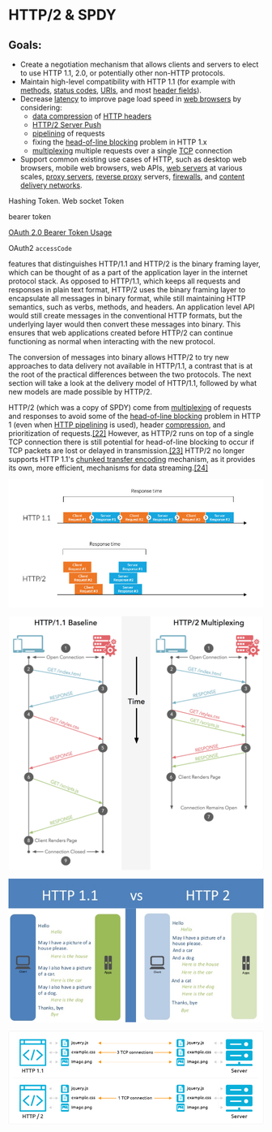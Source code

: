 # HTTP/2 & SPDY

## Goals:

* Create a negotiation mechanism that allows clients and servers to elect to use HTTP 1.1, 2.0, or potentially other non-HTTP protocols.
* Maintain high-level compatibility with HTTP 1.1 \(for example with [methods](https://en.wikipedia.org/wiki/HTTP_method), [status codes](https://en.wikipedia.org/wiki/HTTP_status_code), [URIs](https://en.wikipedia.org/wiki/URI), and most [header fields](https://en.wikipedia.org/wiki/List_of_HTTP_header_fields)\).
* Decrease [latency](https://en.wikipedia.org/wiki/Latency_%28engineering%29) to improve page load speed in [web browsers](https://en.wikipedia.org/wiki/Web_browser) by considering:
  * [data compression](https://en.wikipedia.org/wiki/Data_compression) of [HTTP headers](https://en.wikipedia.org/wiki/HTTP_header)
  * [HTTP/2 Server Push](https://en.wikipedia.org/wiki/HTTP/2_Server_Push)
  * [pipelining](https://en.wikipedia.org/wiki/HTTP_pipelining) of requests
  * fixing the [head-of-line blocking](https://en.wikipedia.org/wiki/Head-of-line_blocking) problem in HTTP 1.x
  * [multiplexing](https://en.wikipedia.org/wiki/Multiplexing) multiple requests over a single [TCP](https://en.wikipedia.org/wiki/Transmission_Control_Protocol) connection
* Support common existing use cases of HTTP, such as desktop web browsers, mobile web browsers, web APIs, [web servers](https://en.wikipedia.org/wiki/Web_server) at various scales, [proxy servers](https://en.wikipedia.org/wiki/Proxy_server), [reverse proxy](https://en.wikipedia.org/wiki/Reverse_proxy) servers, [firewalls](https://en.wikipedia.org/wiki/Firewall_%28computing%29), and [content delivery networks](https://en.wikipedia.org/wiki/Content_delivery_network).

Hashing Token.  Web socket Token

bearer token

[OAuth 2.0 Bearer Token Usage](https://oauth.net/2/bearer-tokens/)

OAuth2 `accessCode`

features that distinguishes HTTP/1.1 and HTTP/2 is the binary framing layer, which can be thought of as a part of the application layer in the internet protocol stack. As opposed to HTTP/1.1, which keeps all requests and responses in plain text format, HTTP/2 uses the binary framing layer to encapsulate all messages in binary format, while still maintaining HTTP semantics, such as verbs, methods, and headers. An application level API would still create messages in the conventional HTTP formats, but the underlying layer would then convert these messages into binary. This ensures that web applications created before HTTP/2 can continue functioning as normal when interacting with the new protocol.

The conversion of messages into binary allows HTTP/2 to try new approaches to data delivery not available in HTTP/1.1, a contrast that is at the root of the practical differences between the two protocols. The next section will take a look at the delivery model of HTTP/1.1, followed by what new models are made possible by HTTP/2.

 HTTP/2 \(which was a copy of SPDY\) come from [multiplexing](https://en.wikipedia.org/wiki/Multiplexing) of requests and responses to avoid some of the [head-of-line blocking](https://en.wikipedia.org/wiki/Head-of-line_blocking) problem in HTTP 1 \(even when [HTTP pipelining](https://en.wikipedia.org/wiki/HTTP_pipelining) is used\), header [compression](https://en.wikipedia.org/wiki/Data_compression), and prioritization of requests.[\[22\]](https://en.wikipedia.org/wiki/HTTP/2#cite_note-22) However, as HTTP/2 runs on top of a single TCP connection there is still potential for head-of-line blocking to occur if TCP packets are lost or delayed in transmission.[\[23\]](https://en.wikipedia.org/wiki/HTTP/2#cite_note-23) HTTP/2 no longer supports HTTP 1.1's [chunked transfer encoding](https://en.wikipedia.org/wiki/Chunked_transfer_encoding) mechanism, as it provides its own, more efficient, mechanisms for data streaming.[\[24\]](https://en.wikipedia.org/wiki/HTTP/2#cite_note-24)

![](../.gitbook/assets/image%20%2861%29.png)

![](../.gitbook/assets/image%20%2874%29.png)

![](../.gitbook/assets/image%20%2863%29.png)

![](../.gitbook/assets/image%20%2883%29.png)


